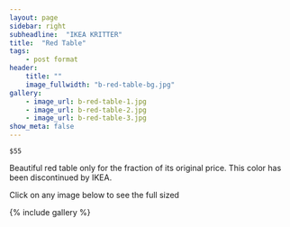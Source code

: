 ```yaml
---
layout: page
sidebar: right
subheadline:  "IKEA KRITTER"
title:  "Red Table"
tags:
    - post format
header:
    title: ""
    image_fullwidth: "b-red-table-bg.jpg"
gallery:
    - image_url: b-red-table-1.jpg
    - image_url: b-red-table-2.jpg
    - image_url: b-red-table-3.jpg
show_meta: false
---
```

`$55`

Beautiful red table only for the fraction of its original price. This color has been discontinued by IKEA.


<p>Click on any image below to see the full sized </p>

{% include gallery %}
